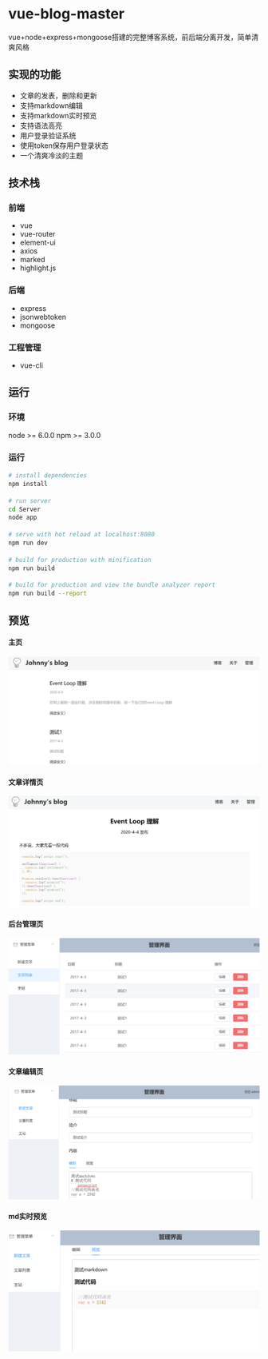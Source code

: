 # vue-blog-master

vue+node+express+mongoose搭建的完整博客系统，前后端分离开发，简单清爽风格
## 实现的功能

+ 文章的发表，删除和更新
+ 支持markdown编辑
+ 支持markdown实时预览
+ 支持语法高亮
+ 用户登录验证系统
+ 使用token保存用户登录状态
+ 一个清爽冷淡的主题
## 技术栈

### 前端
+ vue
+ vue-router
+ element-ui
+ axios
+ marked
+ highlight.js
### 后端
+ express
+ jsonwebtoken
+ mongoose
### 工程管理
+ vue-cli
## 运行
### 环境
node >= 6.0.0
npm >= 3.0.0
### 运行
``` bash
# install dependencies
npm install

# run server
cd Server
node app

# serve with hot reload at localhost:8080
npm run dev

# build for production with minification
npm run build

# build for production and view the bundle analyzer report
npm run build --report
```
## 预览
#### 主页

![主页预览](./static/主页预览.png)

#### 文章详情页

![文章详情页](./static/文章详情页.png)
#### 后台管理页

![后台管理页](./static/文章管理.png)

#### 文章编辑页

![文章编辑页](./static/文章编辑页面.png)

#### md实时预览

![md实时预览](./static/markdown实时预览.png)
